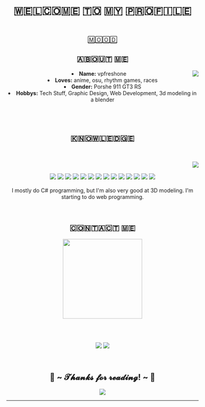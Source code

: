 <body>
  <center>
<h1 align="center"> 🇼​​​​​🇪​​​​​🇱​​​​​🇨​​​​​🇴​​​​​🇲​​​​​🇪​​​​​ 🇹​​​​​🇴​​​​​ 🇲​​​​​🇾​​​​​ 🇵​​​​​🇷​​​​​🇴​​​​​🇫​​​​​🇮​​​​​🇱​​​​​🇪​​​​​ </h1>
<br>
<div align="center">
<p><a href="https://www.youtube.com/watch?v=acNujJNLO7U"> 🄼🄾🄾🄳 </a><p>
  
</div>
    <div align="center">
<!-- <img src="https://i.imgur.com/jx17oHT.gif"> -->
      </div>
<div>
<h2 align="center"> 🇦​​​​​🇧​​​​​🇴​​​​​🇺​​​​​🇹​​​​​ 🇲​​​​​🇪​​​​​ </h2>
  <div align="center">
<img src="https://media1.tenor.com/m/Vw37y3k0LP4AAAAC/never.gif" align="right">
  </div>
<li>
 <b>Name:</b> vpfreshone</li>
<li>
<b>Loves:</b> anime, osu, rhythm games, races
</li>
<li>
<b>Gender:</b> Porshe 911 GT3 RS
</li>
<li>
<b>Hobbys:</b> Tech Stuff, Graphic Design, Web Development, 3d modeling in a blender
</li>
<br><br><br>
</div>
<div>
<h2 align="center">            🇰​​​​​🇳​​​​​🇴​​​​​🇼​​​​​🇱​​​​​🇪​​​​​🇩​​​​​🇬​​​​​🇪​​​​​ </h2>
 <br>
<p>
  <div align="center">
<img src="https://media1.tenor.com/m/LPRQc00-clcAAAAC/anime-eating.gif" align="right">
  </div>
</div>
<div>
  <br>
<p align="center"> <img src=https://img.shields.io/badge/chatGPT-74aa9c?style=for-the-badge&logo=openai&logoColor=white/> <img src= https://img.shields.io/badge/Firefox-FF7139?style=for-the-badge&logo=Firefox-Browser&logoColor=white /> <img src= https://img.shields.io/badge/Microsoft%20SQL%20Server-CC2927?style=for-the-badge&logo=microsoft%20sql%20server&logoColor=white /> <img src= https://img.shields.io/badge/blender-%23F5792A.svg?style=for-the-badge&logo=blender&logoColor=white /> <img src= https://img.shields.io/badge/.NET-5C2D91?style=for-the-badge&logo=.net&logoColor=white /> <img src= https://img.shields.io/badge/Flutter-%2302569B.svg?style=for-the-badge&logo=Flutter&logoColor=white /> <img src= https://img.shields.io/badge/WordPress-%23117AC9.svg?style=for-the-badge&logo=WordPress&logoColor=white /> <img src= https://img.shields.io/badge/Visual%20Studio-5C2D91.svg?style=for-the-badge&logo=visual-studio&logoColor=white /> <img src= https://img.shields.io/badge/Visual%20Studio%20Code-0078d7.svg?style=for-the-badge&logo=visual-studio-code&logoColor=white /> <img src= https://img.shields.io/badge/c%23-%23239120.svg?style=for-the-badge&logo=c-sharp&logoColor=white /> <img src= https://img.shields.io/badge/dart-%230175C2.svg?style=for-the-badge&logo=dart&logoColor=white /> <img src= https://img.shields.io/badge/php-%23777BB4.svg?style=for-the-badge&logo=php&logoColor=white /> <img src= https://img.shields.io/badge/Telegram-2CA5E0?style=for-the-badge&logo=telegram&logoColor=white /> <img src= https://img.shields.io/badge/Instagram-%23E4405F.svg?style=for-the-badge&logo=Instagram&logoColor=white /> <br><br> 
I mostly do C# programming, but I'm also very good at 3D modeling. 
I'm starting to do web programming.
</p>
<br>
<h2 align="center">           🇨​​​​​🇴​​​​​🇳​​​​​🇹​​​​​🇦​​​​​🇨​​​​​🇹​​​​​ 🇲​​​​​🇪​​​​​</h2>
  <div align="center">
<img src="https://media1.tenor.com/m/vPAn-usxXUMAAAAC/kanbaru-anime.gif" height="208.5px">
  </div>
<br>
<p align="center"> <br>
</p>
<p align="center"><a href="https://t.me/modeling3dvp" target="_blank"><img src="https://img.shields.io/badge/Telegram-2CA5E0?style=for-the-badge&logo=telegram&logoColor=white"/></a> <a href="https://www.tumblr.com/vpfreshone" target="_blank"><img src="https://img.shields.io/badge/Tumblr-%2336465D.svg?style=for-the-badge&logo=Tumblr&logoColor=white"/></a></p>
</div>
<br>
<div>
<h2 align="center">💖 ~ 𝓣𝓱𝓪𝓷𝓴𝓼 𝓯𝓸𝓻 𝓻𝓮𝓪𝓭𝓲𝓷𝓰! ~ 💖</h2>
<div align="center">
<img src="https://media1.tenor.com/m/54iBooUgfaoAAAAC/hearts-asuka-langley.gif">
</div>
<hr>
</div>
</div>
    </center>
</body>
